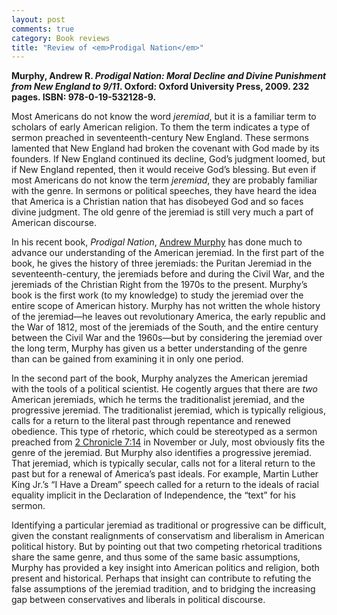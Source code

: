 ```yaml
---
layout: post
comments: true
category: Book reviews
title: "Review of <em>Prodigal Nation</em>"
---
```


**Murphy, Andrew R. _Prodigal Nation: Moral Decline and Divine Punishment from New England to 9/11_. Oxford: Oxford University Press, 2009. 232 pages. ISBN: 978-0-19-532128-9.**

<!--more-->

Most Americans do not know the word *jeremiad*, but it is a familiar term to
scholars of early American religion. To them the term indicates a type
of sermon preached in seventeenth-century New England. These sermons
lamented that New England had broken the covenant with God made by its
founders. If New England continued its decline, God’s judgment loomed,
but if New England repented, then it would receive God’s blessing. But
even if most Americans do not know the term *jeremiad*, they are
probably familiar with the genre. In sermons or political speeches, they
have heard the idea that America is a Christian nation that has
disobeyed God and so faces divine judgment. The old genre of the
jeremiad is still very much a part of American discourse.

In his recent book, *Prodigal Nation*, [Andrew
Murphy](http://wwwstage.valpo.edu/christc/murphy.html) has done much to
advance our understanding of the American jeremiad. In the first part of
the book, he gives the history of three jeremiads: the Puritan Jeremiad
in the seventeenth-century, the jeremiads before and during the Civil
War, and the jeremiads of the Christian Right from the 1970s to the
present. Murphy’s book is the first work (to my knowledge) to study the
jeremiad over the entire scope of American history. Murphy has not
written the whole history of the jeremiad—he leaves out revolutionary
America, the early republic and the War of 1812, most of the jeremiads
of the South, and the entire century between the Civil War and the
1960s—but by considering the jeremiad over the long term, Murphy has
given us a better understanding of the genre than can be gained from
examining it in only one period.

In the second part of the book, Murphy analyzes the American jeremiad
with the tools of a political scientist. He cogently argues that there
are *two* American jeremiads, which he terms the traditionalist
jeremiad, and the progressive jeremiad. The traditionalist jeremiad,
which is typically religious, calls for a return to the literal past
through repentance and renewed obedience. This type of rhetoric, which
could be stereotyped as a sermon preached from [2 Chronicle
7:14](http://www.esvstudybible.org/search?q=2+Chronicle+7:14) in
November or July, most obviously fits the genre of the jeremiad. But
Murphy also identifies a progressive jeremiad. That jeremiad, which is
typically secular, calls not for a literal return to the past but for a
renewal of America’s past ideals. For example, Martin Luther King Jr.’s
“I Have a Dream” speech called for a return to the ideals of racial
equality implicit in the Declaration of Independence, the “text” for his
sermon.

Identifying a particular jeremiad as traditional or progressive can be
difficult, given the constant realignments of conservatism and
liberalism in American political history. But by pointing out that two
competing rhetorical traditions share the same genre, and thus some of
the same basic assumptions, Murphy has provided a key insight into
American politics and religion, both present and historical. Perhaps
that insight can contribute to refuting the false assumptions of the
jeremiad tradition, and to bridging the increasing gap between
conservatives and liberals in political discourse.
